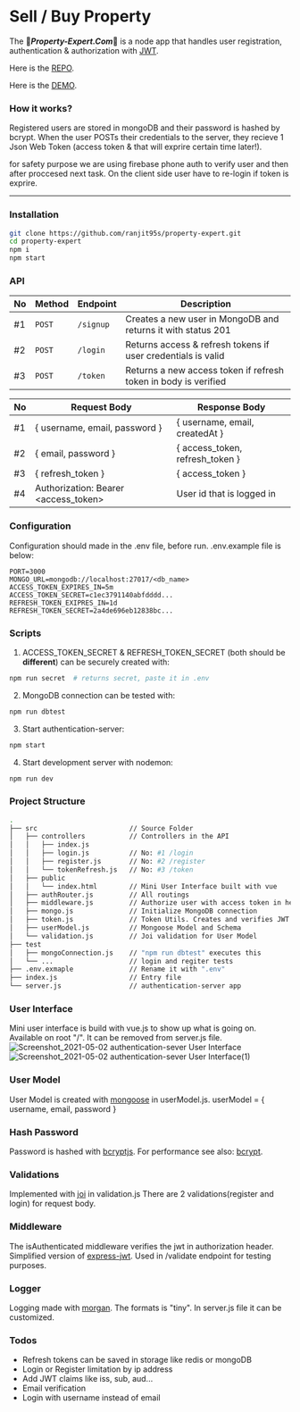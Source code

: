 # Sell / Buy Property
The :house_with_garden:**_Property-Expert.Com_**:house_with_garden: is a node app that handles user registration, authentication & authorization with [JWT](https://jwt.io/introduction).

Here is the [REPO](https://github.com/ranjit95s/property-expert).

Here is the [DEMO](https://property-expert.herokuapp.com/).

### How it works?
Registered users are stored in mongoDB and their password is hashed by bcrypt. When the user POSTs their credentials to the server, they recieve 1 Json Web Token (access token & that will exprire certain time later!).

for safety purpose we are using firebase phone auth to verify user and then after proccesed next task.
On the client side user have to re-login if token is exprire.

-----

### Installation
```bash
git clone https://github.com/ranjit95s/property-expert.git
cd property-expert
npm i
npm start
```

### API

| No  | Method | Endpoint    | Description                                                                   |
| --- | ------ | ----------- | ----------------------------------------------------------------------------- |
| #1  | `POST` | `/signup`   | Creates a new user in MongoDB and returns it with status 201                  |
| #2  | `POST` | `/login`    | Returns access & refresh tokens if user credentials is valid                  |
| #3  | `POST` | `/token`    | Returns a new access token if refresh token in body is verified               |


| No  | Request Body                         | Response Body                   |
| --- | ------------------------------------ | ------------------------------- |
| #1  | { username, email, password }        | { username, email, createdAt }  |
| #2  | { email, password }                  | { access_token, refresh_token } |
| #3  | { refresh_token }                    | { access_token }                |
| #4  | Authorization: Bearer <access_token> | User id that is logged in       |


### Configuration
Configuration should made in the .env file, before run. .env.example file is below:
```env
PORT=3000
MONGO_URL=mongodb://localhost:27017/<db_name>
ACCESS_TOKEN_EXPIRES_IN=5m
ACCESS_TOKEN_SECRET=c1ec3791140abfdddd...
REFRESH_TOKEN_EXIPRES_IN=1d
REFRESH_TOKEN_SECRET=2a4de696eb12838bc...
```

### Scripts

1. ACCESS_TOKEN_SECRET & REFRESH_TOKEN_SECRET (both should be **different**) can be securely created with:
```bash
npm run secret  # returns secret, paste it in .env
```
2. MongoDB connection can be tested with:
```bash
npm run dbtest
```
3. Start authentication-server:
```bash
npm start
```
4. Start development server with nodemon:
```bash
npm run dev
```


### Project Structure

```bash
.
├── src                       // Source Folder
│   ├── controllers           // Controllers in the API
│   │   ├── index.js
│   │   ├── login.js          // No: #1 /login
│   │   ├── register.js       // No: #2 /register
│   │   └── tokenRefresh.js   // No: #3 /token 
│   ├── public
│   │   └── index.html        // Mini User Interface built with vue
│   ├── authRouter.js         // All routings 
│   ├── middleware.js         // Authorize user with access token in header
│   ├── mongo.js              // Initialize MongoDB connection
│   ├── token.js              // Token Utils. Creates and verifies JWT
│   ├── userModel.js          // Mongoose Model and Schema
│   └── validation.js         // Joi validation for User Model
├── test
│   ├── mongoConnection.js    // "npm run dbtest" executes this
│   └── ...                   // login and regiter tests
├── .env.exmaple              // Rename it with ".env"
├── index.js                  // Entry file
└── server.js                 // authentication-server app
```


### User Interface
Mini user interface is build with vue.js to show up what is going on.
Available on root "/". It can be removed from server.js file.
![Screenshot_2021-05-02 authentication-sever User Interface](https://user-images.githubusercontent.com/39749730/116825809-808cf700-ab99-11eb-8b30-98a5cfbc8f3e.png)
![Screenshot_2021-05-02 authentication-sever User Interface(1)](https://user-images.githubusercontent.com/39749730/116825812-8256ba80-ab99-11eb-9e98-9f9741344224.png)

### User Model
User Model is created with [mongoose](https://www.npmjs.com/package/mongoose) in userModel.js.
userModel = { username, email, password }

### Hash Password
Password is hashed with [bcryptjs](https://www.npmjs.com/package/bcryptjs).
For performance see also: [bcrypt](https://www.npmjs.com/package/bcrypt).

### Validations
Implemented with [joi](https://joi.dev/api/?v=17.4.0) in validation.js
There are 2 validations(register and login) for request body.

### Middleware
The isAuthenticated middleware verifies the jwt in authorization header.
Simplified version of [express-jwt](https://www.npmjs.com/package/express-jwt).
Used in /validate endpoint for testing purposes.

### Logger
Logging made with [morgan](https://www.npmjs.com/package/morgan).
The formats is "tiny". In server.js file it can be customized.

### Todos
- Refresh tokens can be saved in storage like redis or mongoDB
- Login or Register limitation by ip address
- Add JWT claims like iss, sub, aud...
- Email verification
- Login with username instead of email

